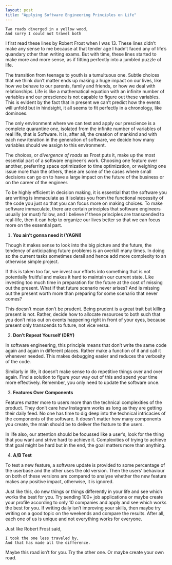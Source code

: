 ```yaml
---
layout: post
title: "Applying Software Engineering Principles on Life"
---
```


```
Two roads diverged in a yellow wood,
And sorry I could not travel both
```

I first read these lines by Robert Frost when I was 13. These lines didn’t make any sense to me because at that tender age I hadn’t faced any of life’s quandary other than writing exams. But with time, these lines started to make more and more sense, as if fitting perfectly into a jumbled puzzle of life.

The transition from teenage to youth is a tumultuous one. Subtle choices that we think don’t matter ends up making a huge impact on our lives, like how we behave to our parents, family and friends, or how we deal with relationships. Life is like a mathematical equation with an infinite number of variables and our prescience is not capable to figure out these variables. This is evident by the fact that in present we can’t predict how the events will unfold but in hindsight, it all seems to fit perfectly in a chronology, like dominoes.

The only environment where we can test and apply our prescience is a complete quarantine one, isolated from the infinite number of variables of real life, that is Software. It is, after all, the creation of mankind and with each new iteration in the generation of software, we decide how many variables should we assign to this environment.

The choices, or *divergence of roads* as Frost puts it, make up the most essential part of a software engineer’s work. Choosing one feature over another, preferring space optimization to time optimization, or weighing one issue more than the others, these are some of the cases where small decisions can go on to have a large impact on the future of the business or on the career of the engineer.

To be highly efficient in decision making, it is essential that the software you are writing is immaculate as it isolates you from the functional necessity of the code you just so that you can focus more on making choices. To make software immaculate, there are certain principles that software engineers usually (or must) follow, and I believe if these principles are transcended to real-life, then it can help to organize our lives better so that we can focus more on the essential part.

1. **You ain’t gonna need it (YAGNI)**

Though it makes sense to look into the big picture and the future, the tendency of anticipating future problems is an overkill many times. In doing so the current tasks sometimes derail and hence add more complexity to an otherwise simple project.

If this is taken too far, we invest our efforts into something that is not potentially fruitful and makes it hard to maintain our current state. Like investing too much time in preparation for the future at the cost of missing out the present. What if that future scenario never arises? And is missing out the present worth more than preparing for some scenario that never comes?

This doesn’t mean don’t be prudent. Being prudent is a great trait but killing present is not. Rather, decide how to allocate resources to both such that you don’t miss out on events happening right in front of your eyes, because present only transcends to future, not vice versa.

2. **Don’t Repeat Yourself (DRY)**

In software engineering, this principle means that don’t write the same code again and again in different places. Rather make a function of it and call it whenever needed. This makes debugging easier and reduces the verbosity of the code.

Similarly in life, it doesn’t make sense to do repetitive things over and over again. Find a solution to figure your way out of this and spend your time more effectively. Remember, you only need to update the software once.

3. **Features Over Components**

Features matter more to users more than the technical complexities of the product. They don’t care how Instagram works as long as they are getting their daily feed. No one has time to dig deep into the technical intricacies of the components of the software. It doesn’t matter how many components you create, the main should be to deliver the feature to the users.

In life also, our attention should be focussed like a user’s, look for the thing that you want and strive hard to achieve it. Complexities of trying to achieve that goal might be hard but in the end, the goal matters more than anything.

4. **A/B Test**

To test a new feature, a software update is provided to some percentage of the userbase and the other uses the old version. Then the users’ behaviour on both of these versions are compared to analyse whether the new feature makes any positive impact, otherwise, it is ignored.

Just like this, do new things or things differently in your life and see which works the best for you. Try sending 100+ job applications or maybe create your profile according to only 10 companies and apply and see which works the best for you. If writing daily isn’t improving your skills, then maybe try writing on a good topic on the weekends and compare the results. After all, each one of us is unique and not everything works for everyone.

Just like Robert Frost said,

```
I took the one less traveled by,
And that has made all the difference.
```

Maybe this road isn’t for you. Try the other one. Or maybe create your own road.